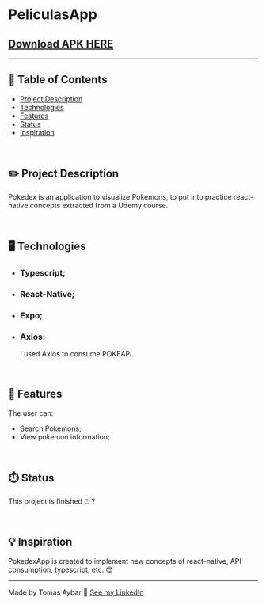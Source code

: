 # PeliculasApp

## [Download APK HERE](https://tomas-aybar.vercel.app/)

<!-- ![](/github/peliculasApp.gif)  -->

---

## 📖 Table of Contents

- [Project Description](#project-description)
- [Technologies](#technologies)
- [Features](#features)
- [Status](#status)
- [Inspiration](#inspiration)

<br />

## ✏️ Project Description

Pokedex is an application to visualize Pokemons, to put into practice react-native concepts extracted from a Udemy course.

<br />

## 🖥️ Technologies

- ### Typescript;

- ### React-Native;

- ### Expo;

- ### Axios:

  I used Axios to consume POKEAPI.

<br />

## 🥇 Features

The user can:

- Search Pokemons;
- View pokemon information;

<br />

## ⏱️ Status

This project is finished ⏱ ?

<br />

## 💡 Inspiration

PokedexApp is created to implement new concepts of react-native, API consumption, typescript, etc. 😎

---

Made by Tomás Aybar 👋 [See my LinkedIn](https://www.linkedin.com/in/tomasaybar/)
